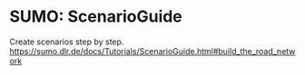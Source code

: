 # SUMO: ScenarioGuide

Create scenarios step by step.
https://sumo.dlr.de/docs/Tutorials/ScenarioGuide.html#build_the_road_network
